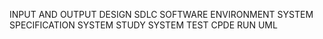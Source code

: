 INPUT AND OUTPUT DESIGN
SDLC
SOFTWARE ENVIRONMENT
SYSTEM SPECIFICATION
SYSTEM STUDY
SYSTEM TEST
CPDE
RUN
UML
